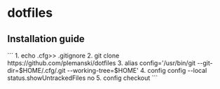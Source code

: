 # dotfiles
<h2> Installation guide </h2>
```
1. echo .cfg>> .gitignore
2. git clone https://github.com/plemanski/dotfiles
3. alias config='/usr/bin/git --git-dir=$HOME/.cfg/.git --working-tree=$HOME'
4. config config --local status.showUntrackedFiles no
5. config checkout
```

